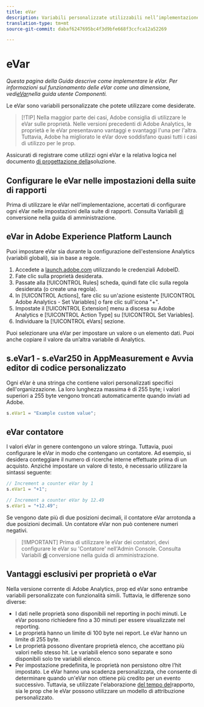 ```yaml
---
title: eVar
description: Variabili personalizzate utilizzabili nell’implementazione.
translation-type: tm+mt
source-git-commit: dabaf6247695bc4f3d9bfe668f3ccfca12a52269

---
```



# eVar

*Questa pagina della Guida descrive come implementare le eVar. Per informazioni sul funzionamento delle eVar come una dimensione, vedi[eVar](../../../components/c-variables/dimensionslist/reports-conversion.md)nella guida utente Componenti.*

Le eVar sono variabili personalizzate che potete utilizzare come desiderate.

>[!TIP] Nella maggior parte dei casi, Adobe consiglia di utilizzare le eVar sulle proprietà. Nelle versioni precedenti di Adobe Analytics, le proprietà e le eVar presentavano vantaggi e svantaggi l&#39;una per l&#39;altra. Tuttavia, Adobe ha migliorato le eVar dove soddisfano quasi tutti i casi di utilizzo per le prop.

Assicurati di registrare come utilizzi ogni eVar e la relativa logica nel documento [di progettazione della](../../prepare/solution-design.md)soluzione.

## Configurare le eVar nelle impostazioni della suite di rapporti

Prima di utilizzare le eVar nell&#39;implementazione, accertati di configurare ogni eVar nelle impostazioni della suite di rapporti. Consulta Variabili [di](/help/admin/admin/conversion-var-admin/conversion-var-admin.md) conversione nella guida di amministrazione.

## eVar in Adobe Experience Platform Launch

Puoi impostare eVar sia durante la configurazione dell&#39;estensione Analytics (variabili globali), sia in base a regole.

1. Accedete a [launch.adobe.com](https://launch.adobe.com) utilizzando le credenziali AdobeID.
2. Fate clic sulla proprietà desiderata.
3. Passate alla [!UICONTROL Rules] scheda, quindi fate clic sulla regola desiderata (o create una regola).
4. In [!UICONTROL Actions], fare clic su un&#39;azione esistente [!UICONTROL Adobe Analytics - Set Variables] o fare clic sull&#39;icona &quot;+&quot;.
5. Impostate il [!UICONTROL Extension] menu a discesa su Adobe Analytics e [!UICONTROL Action Type] su [!UICONTROL Set Variables].
6. Individuare la [!UICONTROL eVars] sezione.

Puoi selezionare una eVar per impostare un valore o un elemento dati. Puoi anche copiare il valore da un’altra variabile di Analytics.

## s.eVar1 - s.eVar250 in AppMeasurement e Avvia editor di codice personalizzato

Ogni eVar è una stringa che contiene valori personalizzati specifici dell&#39;organizzazione. La loro lunghezza massima è di 255 byte; i valori superiori a 255 byte vengono troncati automaticamente quando inviati ad Adobe.

```js
s.eVar1 = "Example custom value";
```

## eVar contatore

I valori eVar in genere contengono un valore stringa. Tuttavia, puoi configurare le eVar in modo che contengano un contatore. Ad esempio, si desidera conteggiare il numero di ricerche interne effettuate prima di un acquisto. Anziché impostare un valore di testo, è necessario utilizzare la sintassi seguente:

```js
// Increment a counter eVar by 1
s.eVar1 = "+1";

// Increment a counter eVar by 12.49
s.eVar1 = "+12.49";
```

Se vengono date più di due posizioni decimali, il contatore eVar arrotonda a due posizioni decimali. Un contatore eVar non può contenere numeri negativi.

>[!IMPORTANT] Prima di utilizzare le eVar dei contatori, devi configurare le eVar su &#39;Contatore&#39; nell&#39;Admin Console. Consulta Variabili [di](/help/admin/admin/conversion-var-admin/conversion-var-admin.md) conversione nella guida di amministrazione.

## Vantaggi esclusivi per proprietà o eVar

Nella versione corrente di Adobe Analytics, prop ed eVar sono entrambe variabili personalizzate con funzionalità simili. Tuttavia, le differenze sono diverse:

* I dati nelle proprietà sono disponibili nel reporting in pochi minuti. Le eVar possono richiedere fino a 30 minuti per essere visualizzate nel reporting.
* Le proprietà hanno un limite di 100 byte nei report. Le eVar hanno un limite di 255 byte.
* Le proprietà possono diventare proprietà elenco, che accettano più valori nello stesso hit. Le variabili elenco sono separate e sono disponibili solo tre variabili elenco.
* Per impostazione predefinita, le proprietà non persistono oltre l’hit impostato. Le eVar hanno una scadenza personalizzata, che consente di determinare quando un&#39;eVar non ottiene più credito per un evento successivo. Tuttavia, se utilizzate l&#39;elaborazione [del tempo del](../../../components/vrs/vrs-report-time-processing.md)rapporto, sia le prop che le eVar possono utilizzare un modello di attribuzione personalizzato.
